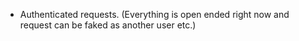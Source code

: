 - Authenticated requests. (Everything is open ended right now and request can be faked as another user etc.)